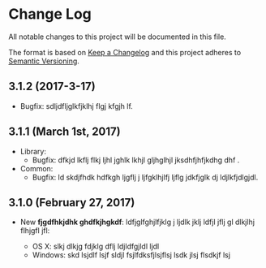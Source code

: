 # Change Log
All notable changes to this project will be documented in this file.

The format is based on [Keep a Changelog](http://keepachangelog.com/)
and this project adheres to [Semantic Versioning](http://semver.org/).

## 3.1.2 (2017-3-17)

* Bugfix: sdljdfljglkfjklhj flgj kfgjh lf.

## 3.1.1 (March 1st, 2017)

* Library:
    * Bugfix: dfkjd lkflj flkj ljhl jghlk lkhjl gljhglhjl jksdhfjhfjkdhg dhf .
* Common:
    * Bugfix: ld skdjfhdk hdfkgh ljgflj j ljfgklhjlfj ljflg jdkfjglk dj ldjlkfjdlgjdl.

## 3.1.0 (February 27, 2017)

* New **fjgdfhkjdhk ghdfkjhgkdf**: ldfjglfghjlfjklg j ljdlk jklj ldfjl jflj gl dlkjlhj flhjgfl jfl:

    * OS X: slkj dlkjg fdjklg dflj ldjldfgjldl ljdl
    * Windows: skd lsjdlf lsjf sldjl fsjlfdksfjlsjflsj lsdk jlsj flsdkjf lsj
